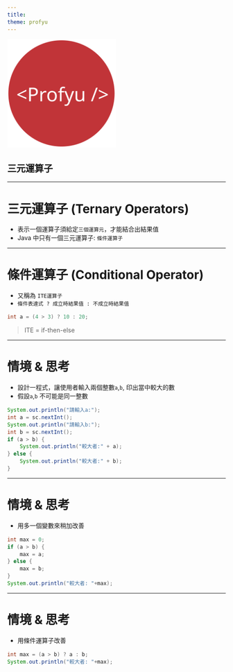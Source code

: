 ```yaml
---
title:  
theme: profyu
---
```


<!-- .slide: data-background="assets/background.png" -->
<img style='border:none;background:none;box-shadow:none;' src='assets/logo.svg' width="250"/>

## 三元運算子

---

# 三元運算子 (Ternary Operators)

* 表示一個運算子須給定`三個運算元`，才能結合出結果值
* Java 中只有一個三元運算子: `條件運算子`

---

# 條件運算子 (Conditional Operator)

* 又稱為 `ITE運算子`
* `條件表達式 ? 成立時結果值 : 不成立時結果值`

```java
int a = (4 > 3) ? 10 : 20;
```

> ITE = if-then-else

---

# 情境 & 思考

* 設計一程式，讓使用者輸入兩個整數`a`,`b`, 印出當中較大的數
* 假設`a`,`b` 不可能是同一整數

```java
System.out.println("請輸入a:");
int a = sc.nextInt();
System.out.println("請輸入b:");
int b = sc.nextInt();
if (a > b) {
    System.out.println("較大者:" + a);
} else {
    System.out.println("較大者:" + b);
}
```

---

# 情境 & 思考

* 用多一個變數來稍加改善

```java
int max = 0;
if (a > b) {
    max = a;
} else {
    max = b;
}
System.out.println("較大者: "+max);
```

---

# 情境 & 思考

* 用條件運算子改善

```java
int max = (a > b) ? a : b;
System.out.println("較大者: "+max);
```


